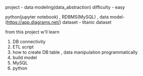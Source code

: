 project - data modeling(data_abstraction)
difficulty - easy

python(jupyter notebook) , RDBMS(MySQL) , data model-(https://app.diagrams.net/)
dataset - titanic dataset 


from this project w'll learn
1. DB connectivity
2. ETL script
3. how to create DB table , data manipulation programmatically 
4. build model
5. MySQL
6. python
